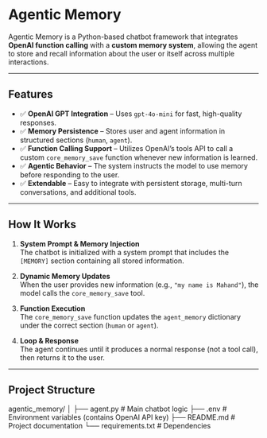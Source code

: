 # **Agentic Memory**

Agentic Memory is a Python-based chatbot framework that integrates **OpenAI function calling** with a **custom memory system**, allowing the agent to store and recall information about the user or itself across multiple interactions.

---

## **Features**
- ✅ **OpenAI GPT Integration** – Uses `gpt-4o-mini` for fast, high-quality responses.  
- ✅ **Memory Persistence** – Stores user and agent information in structured sections (`human`, `agent`).  
- ✅ **Function Calling Support** – Utilizes OpenAI’s tools API to call a custom `core_memory_save` function whenever new information is learned.  
- ✅ **Agentic Behavior** – The system instructs the model to use memory before responding to the user.  
- ✅ **Extendable** – Easy to integrate with persistent storage, multi-turn conversations, and additional tools.

---

## **How It Works**
1. **System Prompt & Memory Injection**  
   The chatbot is initialized with a system prompt that includes the `[MEMORY]` section containing all stored information.

2. **Dynamic Memory Updates**  
   When the user provides new information (e.g., `"my name is Mahand"`), the model calls the `core_memory_save` tool.

3. **Function Execution**  
   The `core_memory_save` function updates the `agent_memory` dictionary under the correct section (`human` or `agent`).

4. **Loop & Response**  
   The agent continues until it produces a normal response (not a tool call), then returns it to the user.

---

## **Project Structure**
agentic_memory/
│
├── agent.py # Main chatbot logic
├── .env # Environment variables (contains OpenAI API key)
├── README.md # Project documentation
└── requirements.txt # Dependencies


